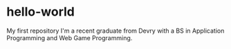 # hello-world
My first repository
I'm a recent graduate from Devry with a BS in Application Programming and Web Game Programming.
